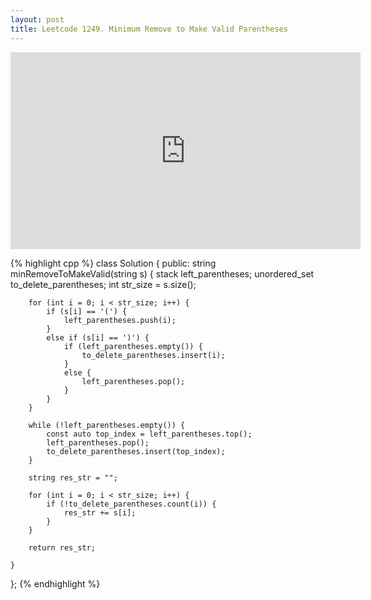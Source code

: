 ```yaml
---
layout: post
title: Leetcode 1249. Minimum Remove to Make Valid Parentheses
---
```


<iframe width="560" height="315" src="https://www.youtube.com/embed/N6At0J9UKS8" frameborder="0" allow="autoplay; encrypted-media" allowfullscreen></iframe>

{% highlight cpp %}
class Solution {
public:
    string minRemoveToMakeValid(string s) {
        stack<int> left_parentheses;
        unordered_set<int> to_delete_parentheses;
        int str_size = s.size();
        
        for (int i = 0; i < str_size; i++) {
            if (s[i] == '(') {
                left_parentheses.push(i);
            }
            else if (s[i] == ')') {
                if (left_parentheses.empty()) {
                    to_delete_parentheses.insert(i);
                }
                else {
                    left_parentheses.pop();
                }
            }
        }
        
        while (!left_parentheses.empty()) {
            const auto top_index = left_parentheses.top();
            left_parentheses.pop();
            to_delete_parentheses.insert(top_index);
        }
        
        string res_str = "";
        
        for (int i = 0; i < str_size; i++) {
            if (!to_delete_parentheses.count(i)) {
                res_str += s[i];
            }
        }
        
        return res_str;
        
    }
};
{% endhighlight %}
